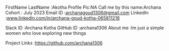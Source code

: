 FirstName LastName  :Akotha
Profile Pic:NA
Call me by this name:Archana
Cohort              : July 2023
Email ID            :archanagoud1306@gmail.com
LinkedIn            :www.linkedin.com/in/archana-goud-kotha-065811218

Slack ID            :Archana Kotha
GitHub ID           :archana1306
About me            :Im just a simple women who love exploring new things

Project Links       :https://github.com/archana1306
